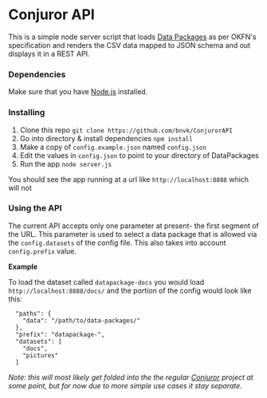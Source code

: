 Conjuror API
============

This is a simple node server script that loads [Data Packages](http://data.okfn.org) as per OKFN's specification and renders the CSV  data mapped to JSON schema and out displays it in a REST API.

### Dependencies

Make sure that you have [Node.js](http://nodejs.org) installed.

### Installing

1. Clone this repo `git clone https://github.com/bnvk/ConjurorAPI` 
2. Go into directory & install dependencies `npm install`
3. Make a copy of `config.example.json` named `config.json`
4. Edit the values in `config.json` to point to your directory of DataPackages
5. Run the app `node server.js`

You should see the app running at a url like `http://localhost:8888` which will not 

### Using the API

The current API accepts only one parameter at present- the first segment of the URL. This parameter is used to select a data package that is allowed via the `config.datasets` of the config file. This also takes into account `config.prefix` value.

**Example**

To load the dataset called `datapackage-docs` you would load `http://localhost:8888/docs/` and the portion of the config would look like this:

```
  "paths": {
    "data": "/path/to/data-packages/"
  },
  "prefix": "datapackage-",
  "datasets": [
    "docs",
    "pictures"
  ]
```

*Note: this will most likely get folded into the the regular [Conjuror](https://github.com/bnvk/Conjuror) project at some point, but for now due to more simple use cases it stay separate.*